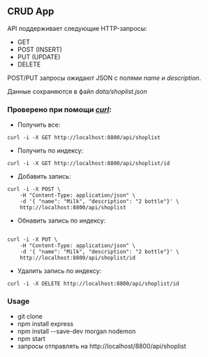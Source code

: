 ## CRUD App

API поддерживает следующие HTTP-запросы:
- GET
- POST (INSERT)
- PUT (UPDATE)
- DELETE

POST/PUT запросы ожидают JSON с полями *name* и *description*.

Данные сохраняются в файл *data/shoplist.json*

### Проверено при помощи [*curl*](https://curl.se/):
- Получить все:
```angular2
curl -i -X GET http://localhost:8800/api/shoplist
```
- Получить по индексу:
```angular2
curl -i -X GET http://localhost:8800/api/shoplist/id
```
- Добавить запись:
```angular2
curl -i -X POST \
    -H "Content-Type: application/json" \
    -d '{ "name": "Milk", "description": "2 bottle"}' \
    http://localhost:8800/api/shoplist
```
- Обнавить запись по индексу:
```angular2

curl -i -X PUT \
    -H "Content-Type: application/json" \
    -d '{ "name": "Milk", "description": "2 bottle"}' \
    http://localhost:8800/api/shoplist/id
```
- Удалить запись по индексу:
```angular2
curl -i -X DELETE http://localhost:8800/api/shoplist/id
```

### Usage

- git clone
- npm install express 
- npm install --save-dev morgan nodemon
- npm start
- запросы отправлять на http://localhost/8800/api/shoplist